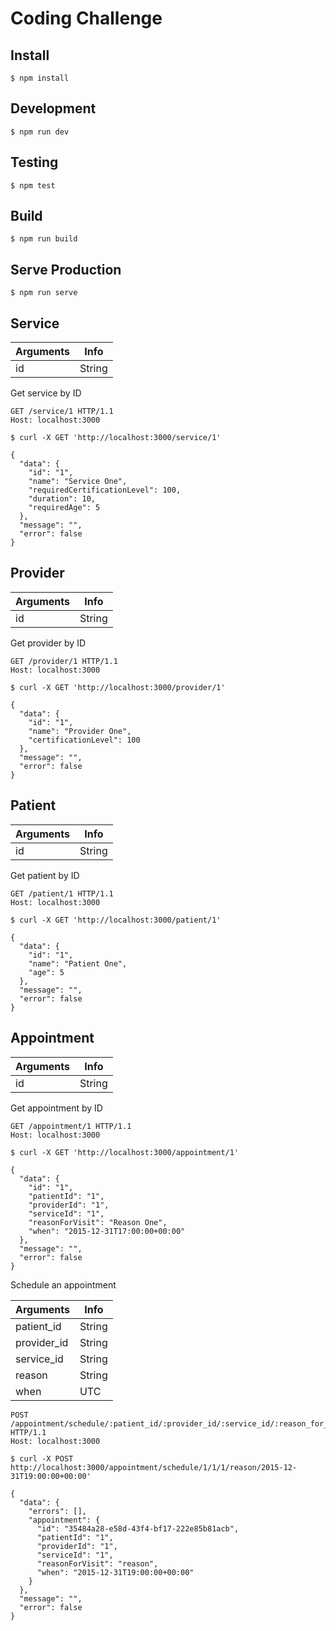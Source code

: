 # Coding Challenge

## Install

    $ npm install
    
## Development

    $ npm run dev
    
## Testing

    $ npm test
    
## Build

    $ npm run build
    
## Serve Production

    $ npm run serve

## Service

Arguments | Info
--------- | ----
id | String

Get service by ID

    GET /service/1 HTTP/1.1
    Host: localhost:3000

    $ curl -X GET 'http://localhost:3000/service/1'
    
    {
      "data": {
        "id": "1",
        "name": "Service One",
        "requiredCertificationLevel": 100,
        "duration": 10,
        "requiredAge": 5
      },
      "message": "",
      "error": false
    } 
    
    
## Provider

Arguments | Info
--------- | ----
id | String

Get provider by ID

    GET /provider/1 HTTP/1.1
    Host: localhost:3000

    $ curl -X GET 'http://localhost:3000/provider/1'
   
    {
      "data": {
        "id": "1",
        "name": "Provider One",
        "certificationLevel": 100
      },
      "message": "",
      "error": false
    }
    
## Patient

Arguments | Info
--------- | ----
id | String

Get patient by ID

    GET /patient/1 HTTP/1.1
    Host: localhost:3000
    
    $ curl -X GET 'http://localhost:3000/patient/1'
    
    {
      "data": {
        "id": "1",
        "name": "Patient One",
        "age": 5
      },
      "message": "",
      "error": false
    }
    
## Appointment

Arguments | Info
--------- | ----
id | String

Get appointment by ID

    GET /appointment/1 HTTP/1.1
    Host: localhost:3000
    
    $ curl -X GET 'http://localhost:3000/appointment/1'
    
    {
      "data": {
        "id": "1",
        "patientId": "1",
        "providerId": "1",
        "serviceId": "1",
        "reasonForVisit": "Reason One",
        "when": "2015-12-31T17:00:00+00:00"
      },
      "message": "",
      "error": false
    }
    
Schedule an appointment

Arguments | Info
--------- | ----
patient_id | String
provider_id | String
service_id | String
reason | String
when | UTC

    POST /appointment/schedule/:patient_id/:provider_id/:service_id/:reason_for_visit/:when HTTP/1.1
    Host: localhost:3000
    
    $ curl -X POST http://localhost:3000/appointment/schedule/1/1/1/reason/2015-12-31T19:00:00+00:00'
    
    {
      "data": {
        "errors": [],
        "appointment": {
          "id": "35484a28-e58d-43f4-bf17-222e85b81acb",
          "patientId": "1",
          "providerId": "1",
          "serviceId": "1",
          "reasonForVisit": "reason",
          "when": "2015-12-31T19:00:00+00:00"
        }
      },
      "message": "",
      "error": false
    }
